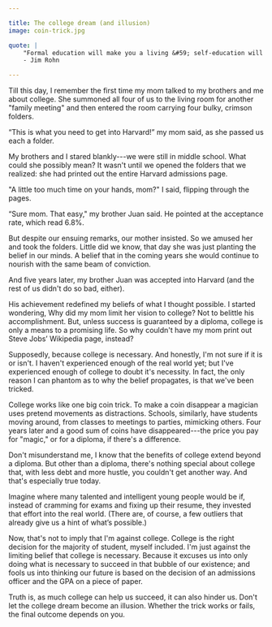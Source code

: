 ```yaml
---

title: The college dream (and illusion)
image: coin-trick.jpg

quote: |
    "Formal education will make you a living &#59; self-education will make you a fortune." <br>
    - Jim Rohn

---
```


Till this day, I remember the first time my mom talked to my brothers and me about college. She summoned all four of us to the living room for another "family meeting" and then entered the room carrying four bulky, crimson folders.

“This is what you need to get into Harvard!” my mom said, as she passed us each a folder.

My brothers and I stared blankly---we were still in middle school. What could she possibly mean? It wasn't until we opened the folders that we realized: she had printed out the entire Harvard admissions page.

"A little too much time on your hands, mom?" I said, flipping through the pages.

“Sure mom. That easy," my brother Juan said. He pointed at the acceptance rate, which read 6.8%.

But despite our ensuing remarks, our mother insisted. So we amused her and took the folders. Little did we know, that day she was just planting the belief in our minds. A belief that in the coming years she would continue to nourish with the same beam of conviction.

And five years later, my brother Juan was accepted into Harvard (and the rest of us didn't do so bad, either).

His achievement redefined my beliefs of what I thought possible. I started wondering, Why did my mom limit her vision to college? Not to belittle his accomplishment. But, unless success is guaranteed by a diploma, college is only a means to a promising life. So why couldn't have my mom print out Steve Jobs’ Wikipedia page, instead? 

Supposedly, because college is necessary. And honestly, I'm not sure if it is or isn't. I haven't experienced enough of the real world yet; but I've experienced enough of college to doubt it's necessity. In fact, the only reason I can phantom as to why the belief propagates, is that we've been tricked.  

College works like one big coin trick. To make a coin disappear a magician uses pretend movements as distractions. Schools, similarly, have students moving around, from classes to meetings to parties, mimicking others. Four years later and a good sum of coins have disappeared---the price you pay for "magic," or for a diploma, if there's a difference.

Don't misunderstand me, I know that the benefits of college extend beyond a diploma. But other than a diploma, there's nothing special about college that, with less debt and more hustle, you couldn't get another way. And that's especially true today.

Imagine where many talented and intelligent young people would be if, instead of cramming for exams and fixing up their resume, they invested that effort into the real world. (There are, of course, a few outliers that already give us a hint of what’s possible.)

Now, that's not to imply that I'm against college. College is the right decision for the majority of student, myself included. I'm just against the limiting belief that college is necessary. Because it excuses us into only doing what is necessary to succeed in that bubble of our existence; and fools us into thinking our future is based on the decision of an admissions officer and the GPA on a piece of paper. 

Truth is, as much college can help us succeed, it can also hinder us. Don't let the college dream become an illusion. Whether the trick works or fails, the final outcome depends on you.


